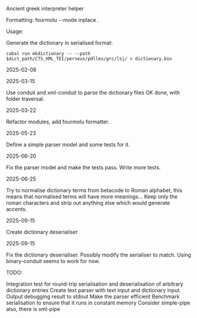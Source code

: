 Ancient greek interpreter helper

Formatting: 
    fourmolu --mode inplace .

Usage:

Generate the dictionary in serialised format:

```
cabal run mkdictionary -- --path $dict_path/CTS_XML_TEI/perseus/pdllex/grc/lsj/ > dictionary.bin
```

2025-02-08

2025-03-15

Use conduit and xml-conduit to parse the dictionary files
    OK done, with folder traversal.

2025-03-22

Refactor modules, add fourmolu formatter.

2025-05-23

Define a simple parser model and some tests for it.

2025-06-20 

Fix the parser model and make the tests pass. Write more tests.

2025-06-25

Try to normalise dictionary terms from betacode to Roman alphabet, this means that
  normalised terms will have more meanings...
Keep only the roman characters and strip out anything else which would generate accents.

2025-09-15

Create dictionary deserialiser

2025-09-15

Fix the dictionary deserialiser. Possibly modify the serialiser to match. Using binary-conduit 
    seems to work for now.

TODO:

Integration test for round-trip serialisation and deserialisation of arbitrary dictionary entries
Create text parser with text input and dictionary input. Output debugging result to stdout
Make the parser efficient
Benchmark serialisation to ensure that it runs in constant memory
Consider simple-pipe also, there is xml-pipe
